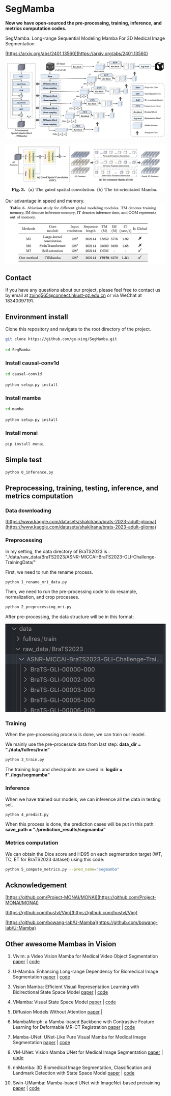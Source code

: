 # SegMamba

**Now we have open-sourced the pre-processing, training, inference, and metrics computation codes.**

SegMamba: Long-range Sequential Modeling Mamba For 3D Medical Image Segmentation

[https://arxiv.org/abs/2401.13560](https://arxiv.org/abs/2401.13560)

![](images/method_figure.jpg)

![](images/modules.jpg)

Our advantage in speed and memory.
![](images/segmamba_ablation.jpg)

## Contact 
If you have any questions about our project, please feel free to contact us by email at zxing565@connect.hkust-gz.edu.cn or via WeChat at 18340097191.

## Environment install
Clone this repository and navigate to the root directory of the project.

```bash
git clone https://github.com/ge-xing/SegMamba.git

cd SegMamba
```
### Install causal-conv1d

```bash
cd causal-conv1d

python setup.py install
```

### Install mamba

```bash
cd mamba

python setup.py install
```

### Install monai 

```bash
pip install monai
```

## Simple test

```bash
python 0_inference.py
```

## Preprocessing, training, testing, inference, and metrics computation

### Data downloading 

[https://www.kaggle.com/datasets/shakilrana/brats-2023-adult-glioma](https://www.kaggle.com/datasets/shakilrana/brats-2023-adult-glioma)

### Preprocessing
In my setting, the data directory of BraTS2023 is : "./data/raw_data/BraTS2023/ASNR-MICCAI-BraTS2023-GLI-Challenge-TrainingData/"

First, we need to run the rename process.

```bash 
python 1_rename_mri_data.py
```

Then, we need to run the pre-processing code to do resample, normalization, and crop processes.

```bash
python 2_preprocessing_mri.py
```

After pre-processing, the data structure will be in this format:

![](images/data_structure.jpg)
### Training 

When the pre-processing process is done, we can train our model.

We mainly use the pre-processde data from last step: **data_dir = "./data/fullres/train"**


```bash 
python 3_train.py
```

The training logs and checkpoints are saved in:
**logdir = f"./logs/segmamba"**




### Inference 

When we have trained our models, we can inference all the data in testing set.

```bash 
python 4_predict.py
```

When this process is done, the prediction cases will be put in this path:
**save_path = "./prediction_results/segmamba"**

### Metrics computation
We can obtain the Dice score and HD95 on each segmentation target (WT, TC, ET for BraTS2023 dataset) using this code:

```bash
python 5_compute_metrics.py --pred_name="segmamba"
```



## Acknowledgement

[https://github.com/Project-MONAI/MONAI](https://github.com/Project-MONAI/MONAI)

[https://github.com/hustvl/Vim](https://github.com/hustvl/Vim)

[https://github.com/bowang-lab/U-Mamba](https://github.com/bowang-lab/U-Mamba)


## Other awesome Mambas in Vision
1. Vivim: a Video Vision Mamba for Medical Video
Object Segmentation [paper](https://arxiv.org/pdf/2401.14168.pdf) | [code](https://github.com/scott-yjyang/Vivim)
2. U-Mamba: Enhancing Long-range Dependency for Biomedical Image Segmentation [paper](https://arxiv.org/abs/2401.04722) | [code](https://github.com/bowang-lab/U-Mamba)

3. Vision Mamba: Efficient Visual Representation Learning with Bidirectional State Space Model [paper](https://arxiv.org/abs/2401.09417) | [code](https://github.com/hustvl/Vim)

4. VMamba: Visual State Space Model [paper](https://arxiv.org/abs/2401.10166) | [code](https://github.com/MzeroMiko/VMamba)

5. Diffusion Models Without Attention [paper](https://arxiv.org/abs/2311.18257) | 
6. MambaMorph: a Mamba-based Backbone with Contrastive Feature Learning for Deformable MR-CT Registration [paper](https://arxiv.org/abs/2401.13934) | [code](https://github.com/Guo-Stone/MambaMorph)
7. Mamba-UNet: UNet-Like Pure Visual Mamba for Medical Image Segmentation [paper](https://arxiv.org/abs/2402.05079) | [code](https://github.com/ziyangwang007/Mamba-UNet)
8. VM-UNet: Vision Mamba UNet for Medical Image Segmentation [paper](https://arxiv.org/abs/2402.02491) | [code](https://github.com/JCruan519/VM-UNet)
9. nnMamba: 3D Biomedical Image Segmentation, Classification and Landmark Detection with State Space Model [paper](https://arxiv.org/abs/2402.03526) | [code](https://github.com/lhaof/nnMamba)
10. Swin-UMamba: Mamba-based UNet with ImageNet-based pretraining [paper](https://arxiv.org/abs/2402.03302) | [code](https://github.com/JiarunLiu/Swin-UMamba)
